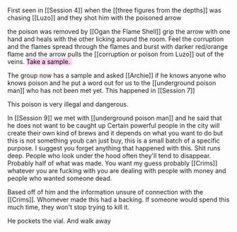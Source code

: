 First seen in [[Session 4]] when the [[three figures from the depths]] was chasing [[Luzo]] and they shot him with the poisoned arrow

the poison was removed by [[Ogan the Flame Shell]] grip the arrow with one hand and heals with the other licking around the room. Feel the corruption and the flames spread through the flames and burst with darker red/orange flame and the arrow pulls the [[corruption or poison from Luzo]] out of the veins. <mark style="background: #FFB8EBA6;">Take a sample. </mark>

The group now has a sample and asked [[Archie]] if he knows anyone who knows poison and he put a word out for us to the [[underground poison man]] who has not been met yet. This happened in [[Session 7]]

This poison is very illegal and dangerous.

In [[Session 9]] we met with [[underground poison man]] and he said that he does not want to be caught up
Certain powerful people in the city will create their own kind of brews and it depends on what you want to do but this is not something youb can just buy, this is a small batch of a specific purpose. I suggest you forget anything that happened with this. Shit runs deep. People who look under the hood often they'll tend to disappear. Probably half of what was made. You want my guess probably [[Crims]] whatever you are fucking with you are dealing with people with money and people who wanted someone dead. 

Based off of him and the information unsure of connection with the [[Crims]]. Whomever made this had a backing. If someone would spend this much time, they won't stop trying to kill it. 

He pockets the vial. And walk away